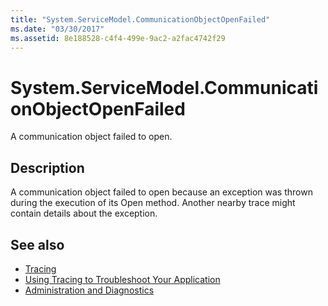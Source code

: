 ```yaml
---
title: "System.ServiceModel.CommunicationObjectOpenFailed"
ms.date: "03/30/2017"
ms.assetid: 8e188528-c4f4-499e-9ac2-a2fac4742f29
---
```

# System.ServiceModel.CommunicationObjectOpenFailed
A communication object failed to open.  
  
## Description  
 A communication object failed to open because an exception was thrown during the execution of its Open method. Another nearby trace might contain details about the exception.  
  
## See also

- [Tracing](index.md)
- [Using Tracing to Troubleshoot Your Application](using-tracing-to-troubleshoot-your-application.md)
- [Administration and Diagnostics](../index.md)
